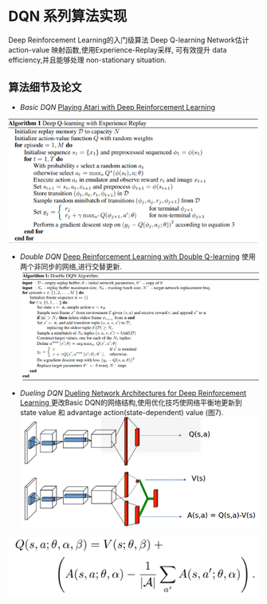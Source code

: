 # DQN 系列算法实现
Deep Reinforcement Learning的入门级算法
Deep Q-learning Network估计 action-value 映射函数,使用Experience-Replay采样,
可有效提升 data efficiency,并且能够处理 non-stationary situation.

## 算法细节及论文
- *Basic DQN* [Playing Atari with Deep Reinforcement Learning][2]

![1]

- *Double DQN* [Deep Reinforcement Learning with Double Q-learning][3]
使用两个非同步的网络,进行交替更新.
![4]

- *Dueling DQN* [Dueling Network Architectures for Deep Reinforcement Learning
][5]
更改Basic DQN的网络结构,使用优化技巧使网络平衡地更新到 state value 和 advantage action(state-dependent) value (图7).
![6]

![7]

[1]: DQN%20with%20Experience%20Replay.png
[2]: https://arxiv.org/abs/1312.5602
[3]: https://arxiv.org/abs/1509.06461
[4]: Double%20DQN%20Algorithm.png
[5]: https://arxiv.org/abs/1511.06581
[6]: Dueling%20DQN%20Network.png
[7]: Dueling%20DQN%20optimization%20for%20identifiability.png